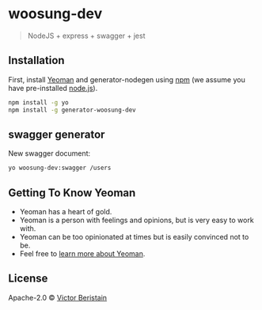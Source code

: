 # woosung-dev
> NodeJS + express + swagger + jest

## Installation

First, install [Yeoman](http://yeoman.io) and generator-nodegen using [npm](https://www.npmjs.com/) (we assume you have pre-installed [node.js](https://nodejs.org/)).

```bash
npm install -g yo
npm install -g generator-woosung-dev
```

## swagger generator

New swagger document:

```bash
yo woosung-dev:swagger /users
```

## Getting To Know Yeoman

 * Yeoman has a heart of gold.
 * Yeoman is a person with feelings and opinions, but is very easy to work with.
 * Yeoman can be too opinionated at times but is easily convinced not to be.
 * Feel free to [learn more about Yeoman](http://yeoman.io/).

## License

Apache-2.0 © [Victor Beristain]()


[npm-image]: https://badge.fury.io/js/generator-nodegen.svg
[npm-url]: https://npmjs.org/package/generator-nodegen
[travis-image]: https://travis-ci.org/Pantaflix/generator-nodegen.svg?branch=master
[travis-url]: https://travis-ci.org/Pantaflix/generator-nodegen
[daviddm-image]: https://david-dm.org/Pantaflix/generator-nodegen.svg?theme=shields.io
[daviddm-url]: https://david-dm.org/Pantaflix/generator-nodegen
